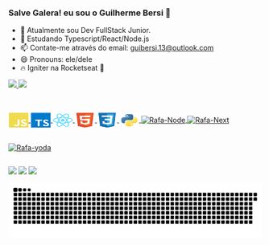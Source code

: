 ### Salve Galera! eu sou o Guilherme Bersi 👋

- 🔭 Atualmente sou Dev FullStack Junior.
- 🌱 Estudando Typescript/React/Node.js
- 📫 Contate-me através do email: guibersi.13@outlook.com
- 😄 Pronouns: ele/dele
- 🔥 Igniter na Rocketseat 🚀

<div>
  <a href="https://github.com/devbersi">
  <img height="180em" src="https://github-readme-stats.vercel.app/api?username=devbersi&show_icons=true&theme=dark&include_all_commits=true&count_private=true"/>
  <img height="180em" src="https://github-readme-stats.vercel.app/api/top-langs/?username=devbersi&layout=compact&langs_count=7&theme=dark"/>
</div>
  
  ##
  
  <div style="display: inline_block"><br>
  <img align="center" alt="Rafa-Js" height="30" width="40" src="https://raw.githubusercontent.com/devicons/devicon/master/icons/javascript/javascript-plain.svg">
  <img align="center" alt="Rafa-Ts" height="30" width="40" src="https://raw.githubusercontent.com/devicons/devicon/master/icons/typescript/typescript-plain.svg">
  <img align="center" alt="Rafa-React" height="30" width="40" src="https://raw.githubusercontent.com/devicons/devicon/master/icons/react/react-original.svg">
  <img align="center" alt="Rafa-HTML" height="30" width="40" src="https://raw.githubusercontent.com/devicons/devicon/master/icons/html5/html5-original.svg">
  <img align="center" alt="Rafa-CSS" height="30" width="40" src="https://raw.githubusercontent.com/devicons/devicon/master/icons/css3/css3-original.svg">
  <img align="center" alt="Rafa-Python" height="30" width="40" src="https://raw.githubusercontent.com/devicons/devicon/master/icons/python/python-original.svg">
  <img align="center" alt="Rafa-Node" height="30" width="40" src="https://cdn.jsdelivr.net/gh/devicons/devicon/icons/nodejs/nodejs-original.svg" />
  <img align="center" alt="Rafa-Next" height="30" width="40" src="https://cdn.jsdelivr.net/gh/devicons/devicon/icons/nextjs/nextjs-original.svg" />

</div>
  
  ##
  
  <img align="center" alt="Rafa-yoda" src="https://media.giphy.com/media/CchzkJJ6UrQmQ/giphy.gif">
  
  ##
  
  <div> 
  <a href="https://instagram.com/bxrrsi" target="_blank"><img src="https://img.shields.io/badge/-Instagram-%23E4405F?style=for-the-badge&logo=instagram&logoColor=white" target="_blank"></a>
  <a href = "mailto:codinhoops@gmail.com"><img src="https://img.shields.io/badge/-Gmail-%23333?style=for-the-badge&logo=gmail&logoColor=white" target="_blank"></a>
  <a href="https://www.linkedin.com/in/guilherme-bersi-7696861b3/" target="_blank"><img src="https://img.shields.io/badge/-LinkedIn-%230077B5?style=for-the-badge&logo=linkedin&logoColor=white" target="_blank"></a> 
 
  ![Snake animation](https://github.com/devbersi/devbersi/blob/output/github-contribution-grid-snake.svg)
 
</div>
